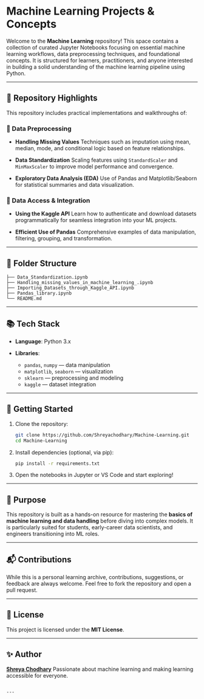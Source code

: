 
# Machine Learning Projects & Concepts

Welcome to the **Machine Learning** repository! This space contains a collection of curated Jupyter Notebooks focusing on essential machine learning workflows, data preprocessing techniques, and foundational concepts. It is structured for learners, practitioners, and anyone interested in building a solid understanding of the machine learning pipeline using Python.

---

## 📌 Repository Highlights

This repository includes practical implementations and walkthroughs of:

### 🔹 Data Preprocessing

* **Handling Missing Values**
  Techniques such as imputation using mean, median, mode, and conditional logic based on feature relationships.

* **Data Standardization**
  Scaling features using `StandardScaler` and `MinMaxScaler` to improve model performance and convergence.

* **Exploratory Data Analysis (EDA)**
  Use of Pandas and Matplotlib/Seaborn for statistical summaries and data visualization.

### 🔹 Data Access & Integration

* **Using the Kaggle API**
  Learn how to authenticate and download datasets programmatically for seamless integration into your ML projects.

* **Efficient Use of Pandas**
  Comprehensive examples of data manipulation, filtering, grouping, and transformation.

---

## 📁 Folder Structure

```
├── Data_Standardization.ipynb
├── Handling_missing_values_in_machine_learning_.ipynb
├── Importing_Datasets_through_Kaggle_API.ipynb
├── Pandas_library.ipynb
└── README.md
```

---

## 📚 Tech Stack

* **Language**: Python 3.x
* **Libraries**:

  * `pandas`, `numpy` — data manipulation
  * `matplotlib`, `seaborn` — visualization
  * `sklearn` — preprocessing and modeling
  * `kaggle` — dataset integration

---

## 🚀 Getting Started

1. Clone the repository:

   ```bash
   git clone https://github.com/Shreyachodhary/Machine-Learning.git
   cd Machine-Learning
   ```

2. Install dependencies (optional, via pip):

   ```bash
   pip install -r requirements.txt
   ```

3. Open the notebooks in Jupyter or VS Code and start exploring!

---

## 🧠 Purpose

This repository is built as a hands-on resource for mastering the **basics of machine learning and data handling** before diving into complex models. It is particularly suited for students, early-career data scientists, and engineers transitioning into ML roles.

---

## 📬 Contributions

While this is a personal learning archive, contributions, suggestions, or feedback are always welcome. Feel free to fork the repository and open a pull request.

---

## 📄 License

This project is licensed under the **MIT License**.

---

## ✨ Author

**[Shreya Chodhary](https://github.com/Shreyachodhary)**
Passionate about machine learning and making learning accessible for everyone.

```

---

```
